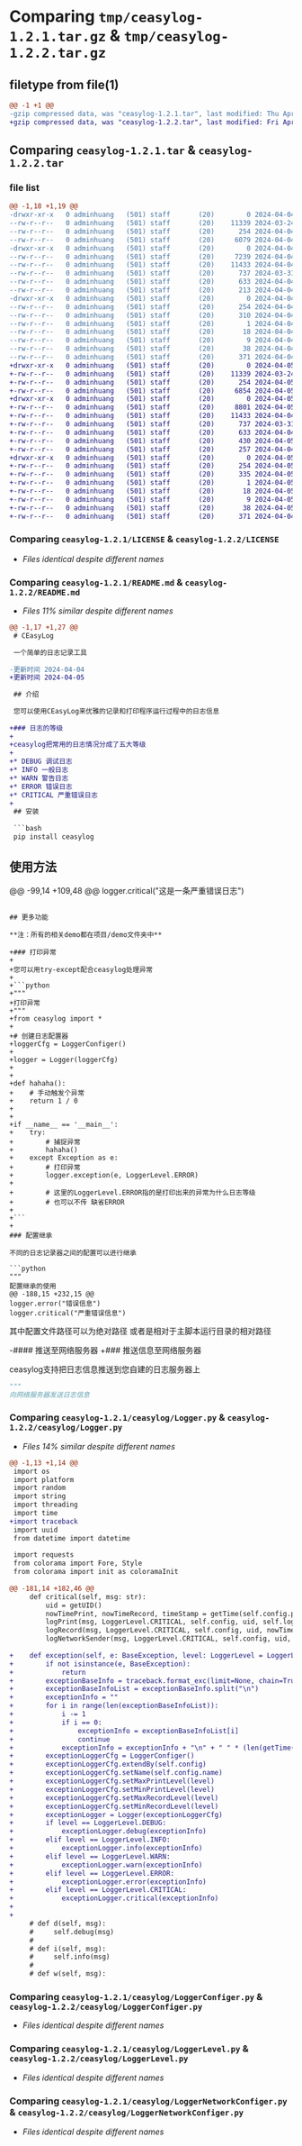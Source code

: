 # Comparing `tmp/ceasylog-1.2.1.tar.gz` & `tmp/ceasylog-1.2.2.tar.gz`

## filetype from file(1)

```diff
@@ -1 +1 @@
-gzip compressed data, was "ceasylog-1.2.1.tar", last modified: Thu Apr  4 12:26:29 2024, max compression
+gzip compressed data, was "ceasylog-1.2.2.tar", last modified: Fri Apr  5 06:41:57 2024, max compression
```

## Comparing `ceasylog-1.2.1.tar` & `ceasylog-1.2.2.tar`

### file list

```diff
@@ -1,18 +1,19 @@
-drwxr-xr-x   0 adminhuang   (501) staff       (20)        0 2024-04-04 12:26:29.645442 ceasylog-1.2.1/
--rw-r--r--   0 adminhuang   (501) staff       (20)    11339 2024-03-24 13:12:02.000000 ceasylog-1.2.1/LICENSE
--rw-r--r--   0 adminhuang   (501) staff       (20)      254 2024-04-04 12:26:29.645079 ceasylog-1.2.1/PKG-INFO
--rw-r--r--   0 adminhuang   (501) staff       (20)     6079 2024-04-04 12:26:11.000000 ceasylog-1.2.1/README.md
-drwxr-xr-x   0 adminhuang   (501) staff       (20)        0 2024-04-04 12:26:29.642202 ceasylog-1.2.1/ceasylog/
--rw-r--r--   0 adminhuang   (501) staff       (20)     7239 2024-04-04 12:22:40.000000 ceasylog-1.2.1/ceasylog/Logger.py
--rw-r--r--   0 adminhuang   (501) staff       (20)    11433 2024-04-04 12:19:51.000000 ceasylog-1.2.1/ceasylog/LoggerConfiger.py
--rw-r--r--   0 adminhuang   (501) staff       (20)      737 2024-03-31 05:32:26.000000 ceasylog-1.2.1/ceasylog/LoggerLevel.py
--rw-r--r--   0 adminhuang   (501) staff       (20)      633 2024-04-04 11:52:17.000000 ceasylog-1.2.1/ceasylog/LoggerNetworkConfiger.py
--rw-r--r--   0 adminhuang   (501) staff       (20)      213 2024-04-04 11:52:17.000000 ceasylog-1.2.1/ceasylog/__init__.py
-drwxr-xr-x   0 adminhuang   (501) staff       (20)        0 2024-04-04 12:26:29.644731 ceasylog-1.2.1/ceasylog.egg-info/
--rw-r--r--   0 adminhuang   (501) staff       (20)      254 2024-04-04 12:26:29.000000 ceasylog-1.2.1/ceasylog.egg-info/PKG-INFO
--rw-r--r--   0 adminhuang   (501) staff       (20)      310 2024-04-04 12:26:29.000000 ceasylog-1.2.1/ceasylog.egg-info/SOURCES.txt
--rw-r--r--   0 adminhuang   (501) staff       (20)        1 2024-04-04 12:26:29.000000 ceasylog-1.2.1/ceasylog.egg-info/dependency_links.txt
--rw-r--r--   0 adminhuang   (501) staff       (20)       18 2024-04-04 12:26:29.000000 ceasylog-1.2.1/ceasylog.egg-info/requires.txt
--rw-r--r--   0 adminhuang   (501) staff       (20)        9 2024-04-04 12:26:29.000000 ceasylog-1.2.1/ceasylog.egg-info/top_level.txt
--rw-r--r--   0 adminhuang   (501) staff       (20)       38 2024-04-04 12:26:29.645510 ceasylog-1.2.1/setup.cfg
--rw-r--r--   0 adminhuang   (501) staff       (20)      371 2024-04-04 05:48:58.000000 ceasylog-1.2.1/setup.py
+drwxr-xr-x   0 adminhuang   (501) staff       (20)        0 2024-04-05 06:41:57.668830 ceasylog-1.2.2/
+-rw-r--r--   0 adminhuang   (501) staff       (20)    11339 2024-03-24 13:12:02.000000 ceasylog-1.2.2/LICENSE
+-rw-r--r--   0 adminhuang   (501) staff       (20)      254 2024-04-05 06:41:57.668219 ceasylog-1.2.2/PKG-INFO
+-rw-r--r--   0 adminhuang   (501) staff       (20)     6854 2024-04-05 06:39:16.000000 ceasylog-1.2.2/README.md
+drwxr-xr-x   0 adminhuang   (501) staff       (20)        0 2024-04-05 06:41:57.664754 ceasylog-1.2.2/ceasylog/
+-rw-r--r--   0 adminhuang   (501) staff       (20)     8801 2024-04-05 06:24:07.000000 ceasylog-1.2.2/ceasylog/Logger.py
+-rw-r--r--   0 adminhuang   (501) staff       (20)    11433 2024-04-04 12:19:51.000000 ceasylog-1.2.2/ceasylog/LoggerConfiger.py
+-rw-r--r--   0 adminhuang   (501) staff       (20)      737 2024-03-31 05:32:26.000000 ceasylog-1.2.2/ceasylog/LoggerLevel.py
+-rw-r--r--   0 adminhuang   (501) staff       (20)      633 2024-04-04 11:52:17.000000 ceasylog-1.2.2/ceasylog/LoggerNetworkConfiger.py
+-rw-r--r--   0 adminhuang   (501) staff       (20)      430 2024-04-05 06:40:02.000000 ceasylog-1.2.2/ceasylog/LoggerStatic.py
+-rw-r--r--   0 adminhuang   (501) staff       (20)      257 2024-04-04 14:16:03.000000 ceasylog-1.2.2/ceasylog/__init__.py
+drwxr-xr-x   0 adminhuang   (501) staff       (20)        0 2024-04-05 06:41:57.667645 ceasylog-1.2.2/ceasylog.egg-info/
+-rw-r--r--   0 adminhuang   (501) staff       (20)      254 2024-04-05 06:41:57.000000 ceasylog-1.2.2/ceasylog.egg-info/PKG-INFO
+-rw-r--r--   0 adminhuang   (501) staff       (20)      335 2024-04-05 06:41:57.000000 ceasylog-1.2.2/ceasylog.egg-info/SOURCES.txt
+-rw-r--r--   0 adminhuang   (501) staff       (20)        1 2024-04-05 06:41:57.000000 ceasylog-1.2.2/ceasylog.egg-info/dependency_links.txt
+-rw-r--r--   0 adminhuang   (501) staff       (20)       18 2024-04-05 06:41:57.000000 ceasylog-1.2.2/ceasylog.egg-info/requires.txt
+-rw-r--r--   0 adminhuang   (501) staff       (20)        9 2024-04-05 06:41:57.000000 ceasylog-1.2.2/ceasylog.egg-info/top_level.txt
+-rw-r--r--   0 adminhuang   (501) staff       (20)       38 2024-04-05 06:41:57.668894 ceasylog-1.2.2/setup.cfg
+-rw-r--r--   0 adminhuang   (501) staff       (20)      371 2024-04-04 14:16:03.000000 ceasylog-1.2.2/setup.py
```

### Comparing `ceasylog-1.2.1/LICENSE` & `ceasylog-1.2.2/LICENSE`

 * *Files identical despite different names*

### Comparing `ceasylog-1.2.1/README.md` & `ceasylog-1.2.2/README.md`

 * *Files 11% similar despite different names*

```diff
@@ -1,17 +1,27 @@
 # CEasyLog
 
 一个简单的日志记录工具
 
-更新时间 2024-04-04 
+更新时间 2024-04-05 
 
 ## 介绍
 
 您可以使用CEasyLog来优雅的记录和打印程序运行过程中的日志信息
 
+### 日志的等级
+
+ceasylog把常用的日志情况分成了五大等级
+
+* DEBUG 调试日志
+* INFO 一般日志
+* WARN 警告日志
+* ERROR 错误日志
+* CRITICAL 严重错误日志
+
 ## 安装
 
 ```bash
 pip install ceasylog
 ```
 
 ## 使用方法
@@ -99,14 +109,48 @@
 logger.critical("这是一条严重错误日志")
 ```
 
 ## 更多功能
 
 **注：所有的相关demo都在项目/demo文件夹中**
 
+### 打印异常
+
+您可以用try-except配合ceasylog处理异常
+
+```python
+"""
+打印异常
+"""
+from ceasylog import *
+
+# 创建日志配置器
+loggerCfg = LoggerConfiger()
+
+logger = Logger(loggerCfg)
+
+
+def hahaha():
+    # 手动触发个异常
+    return 1 / 0
+
+
+if __name__ == '__main__':
+    try:
+        # 捕捉异常
+        hahaha()
+    except Exception as e:
+        # 打印异常
+        logger.exception(e, LoggerLevel.ERROR)
+        
+        # 这里的LoggerLevel.ERROR指的是打印出来的异常为什么日志等级
+        # 也可以不传 缺省ERROR
+
+```
+
 ### 配置继承
 
 不同的日志记录器之间的配置可以进行继承
 
 ```python
 """
 配置继承的使用
@@ -188,15 +232,15 @@
 logger.error("错误信息")
 logger.critical("严重错误信息")
 
 ```
 
 其中配置文件路径可以为绝对路径 或者是相对于主脚本运行目录的相对路径
 
-#### 推送至网络服务器
+### 推送信息至网络服务器
 
 ceasylog支持把日志信息推送到您自建的日志服务器上
 
 ```python
 """
 向网络服务器发送日志信息
```

### Comparing `ceasylog-1.2.1/ceasylog/Logger.py` & `ceasylog-1.2.2/ceasylog/Logger.py`

 * *Files 14% similar despite different names*

```diff
@@ -1,13 +1,14 @@
 import os
 import platform
 import random
 import string
 import threading
 import time
+import traceback
 import uuid
 from datetime import datetime
 
 import requests
 from colorama import Fore, Style
 from colorama import init as coloramaInit
 
@@ -181,14 +182,46 @@
     def critical(self, msg: str):
         uid = getUID()
         nowTimePrint, nowTimeRecord, timeStamp = getTime(self.config.printTimeFormat, self.config.recordTimeFormat)
         logPrint(msg, LoggerLevel.CRITICAL, self.config, uid, self.logStyle, nowTimePrint)
         logRecord(msg, LoggerLevel.CRITICAL, self.config, uid, nowTimeRecord)
         logNetworkSender(msg, LoggerLevel.CRITICAL, self.config, uid, timeStamp)
 
+    def exception(self, e: BaseException, level: LoggerLevel = LoggerLevel.ERROR):
+        if not isinstance(e, BaseException):
+            return
+        exceptionBaseInfo = traceback.format_exc(limit=None, chain=True)
+        exceptionBaseInfoList = exceptionBaseInfo.split("\n")
+        exceptionInfo = ""
+        for i in range(len(exceptionBaseInfoList)):
+            i -= 1
+            if i == 0:
+                exceptionInfo = exceptionBaseInfoList[i]
+                continue
+            exceptionInfo = exceptionInfo + "\n" + " " * (len(getTime(self.config.printTimeFormat, self.config.recordTimeFormat)[0]) + 1 + len(getUID()) + 1 + MAX_BLANK + 8) + exceptionBaseInfoList[i]
+        exceptionLoggerCfg = LoggerConfiger()
+        exceptionLoggerCfg.extendBy(self.config)
+        exceptionLoggerCfg.setName(self.config.name)
+        exceptionLoggerCfg.setMaxPrintLevel(level)
+        exceptionLoggerCfg.setMinPrintLevel(level)
+        exceptionLoggerCfg.setMaxRecordLevel(level)
+        exceptionLoggerCfg.setMinRecordLevel(level)
+        exceptionLogger = Logger(exceptionLoggerCfg)
+        if level == LoggerLevel.DEBUG:
+            exceptionLogger.debug(exceptionInfo)
+        elif level == LoggerLevel.INFO:
+            exceptionLogger.info(exceptionInfo)
+        elif level == LoggerLevel.WARN:
+            exceptionLogger.warn(exceptionInfo)
+        elif level == LoggerLevel.ERROR:
+            exceptionLogger.error(exceptionInfo)
+        elif level == LoggerLevel.CRITICAL:
+            exceptionLogger.critical(exceptionInfo)
+
+
     # def d(self, msg):
     #     self.debug(msg)
     #
     # def i(self, msg):
     #     self.info(msg)
     #
     # def w(self, msg):
```

### Comparing `ceasylog-1.2.1/ceasylog/LoggerConfiger.py` & `ceasylog-1.2.2/ceasylog/LoggerConfiger.py`

 * *Files identical despite different names*

### Comparing `ceasylog-1.2.1/ceasylog/LoggerLevel.py` & `ceasylog-1.2.2/ceasylog/LoggerLevel.py`

 * *Files identical despite different names*

### Comparing `ceasylog-1.2.1/ceasylog/LoggerNetworkConfiger.py` & `ceasylog-1.2.2/ceasylog/LoggerNetworkConfiger.py`

 * *Files identical despite different names*

